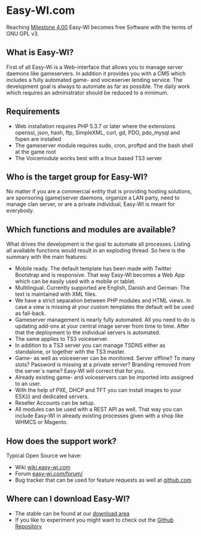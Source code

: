 Easy-WI.com
=========
Reaching [Milestone 4.00](https://github.com/easy-wi/developer/issues?milestone=1&page=1&state=closed) Easy-WI becomes free Software with the terms of GNU GPL v3.

What is Easy-WI?
-------
First of all Easy-Wi is a Web-interface that allows you to manage server daemons like gameservers. In addition it provides you with a CMS which includes a fully automated game- and voiceserver lending service. 
The development goal is always to automate as far as possible. The daily work which requires an administrator should be reduced to a minimum.

Requirements
-------
* Web installation requires PHP 5.3.7 or later where the extensions openssl, json, hash, ftp, SimpleXML, curl, gd, PDO, pdo_mysql and fopen are installed
* The gameserver module requires sudo, cron, proftpd and the bash shell at the game root
* The Voicemodule works best with a linux based TS3 server

Who is the target group for Easy-WI?
-------
No matter if you are a commercial entity that is providing hosting solutions, are sponsoring (game)server daemons, organize a LAN party, need to manage clan server, or are a private individual, Easy-WI is meant for everybody.


Which functions and modules are available?
-------
What drives the development is the goal to automate all processes. Listing all available functions would result in an exploding thread. So here is the summary with the main features:
* Mobile ready. The default template has been made with Twitter Bootstrap and is responsive. That way Easy-WI becomes a Web App which can be easily used with a mobile or tablet.
* Multilingual. Currently supported are English, Danish and German. The text is maintained with XML files.
* We have a strict separation between PHP modules and HTML views. In case a view is missing at your custom templates the default will be used as fall-back.
* Gameserver management is nearly fully automated. All you need to do is updating add-ons at your central image server from time to time. After that the deployment to the individual servers is automated.
* The same applies to TS3 voiceserver.
* In addition to a TS3 server you can manage TSDNS either as standalone, or together with the TS3 master. 
* Game- as well as voiceserver can be monitored. Server offline? To many slots? Password is missing at a private server? Branding removed from the server`s name? Easy-WI will correct that for you.
* Already existing game- and voiceservers can be imported into assigned to an user.
* With the help of PXE, DHCP and TFT you can install images to your ESX(i) and dedicated servers.
* Reseller Accounts can be setup.
* All modules can be used with a REST API as well. That way you can include Easy-WI in already existing processes given with a shop like WHMCS or Magento.


How does the support work?
-------
Typical Open Source we have:
* Wiki [wiki.easy-wi.com](http://wiki.easy-wi.com)
* Forum [easy-wi.com/forum/](https://easy-wi.com/forum/)
* Bug tracker that can be used for feature requests as well at [github.com](https://github.com/easy-wi/developer/issues?state=open)


Where can I download Easy-WI?
-------
* The stable can be found at our [download area](https://easy-wi.com/uk/downloads/)
* If you like to experiment you might want to check out the [Github Repository](https://github.com/easy-wi/developer)

